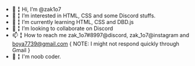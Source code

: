 - 👋 ╏ Hi, I’m @zak1o7
- 👀 ╏ I’m interested in HTML, CSS and some Discord stuffs.
- 🌱 ╏ I’m currently learning HTML, CSS and DBD.js
- 💞️ ╏ I’m looking to collaborate on Discord
- 📫 ╏ How to reach me zak_1o7#8997@discord, zak_1o7@instagram and boya7739@gmail.com { NOTE: I might not respond quickly through Gmail }
- 📢 ╏ I'm noob coder.
